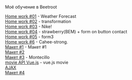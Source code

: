 Моё обучение в Beetroot
<br>

<a href="https://kazik-man.github.io/homework8.5/.">Home work #01</a> - Weather Forecast<br>
<a href="https://kazik-man.github.io/homework11.5/.">Home work #02</a> - transformation<br>
<a href="https://kazik-man.github.io/homework12/.">Home work #03</a> - Nike!<br>
<a href="https://kazik-man.github.io/homework12.5/.">Home work #04</a> - strawberry(BEM) + form on button contact<br>
<a href="https://kazik-man.github.io/homework13/.">Home work #05</a> - form3<br>
<a href="https://kazik-man.github.io/cahee-strong/.">Home work #6</a> - Cahee-strong.<br>
<a href="https://kazik-man.github.io/exam/.">Макет #1</a> - Макет #1<br>
<a href="https://kazik-man.github.io/next/">Макет #2</a><br>
<a href="https://kazik-man.github.io/work/">Макет #3</a> - Montecillo<br>
<a href="https://kazik-man.github.io/movieAPI/."> movie API Vue.js</a> - vue.js movie<br>
<a href="https://kazik-man.github.io/AJAX/">AJAX</a><br>
<a href="https://kazik-man.github.io/diplome/">Макет #4</a><br>
<a href="https://kazik-man.github.io/eskulap/."></a><br>
<a href=""></a><br>
<a href=""></a><br>
<a href=""></a><br>
